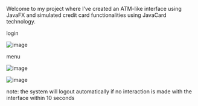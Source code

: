 Welcome to my project where I’ve created an ATM-like interface using JavaFX and simulated credit card functionalities using JavaCard technology.

login

![image](https://github.com/alakerkeni/ATM-like-interface-using-JavaFX-JavaCard/assets/132003791/ff83e814-24a8-44ce-925f-03b5d1e66570)

menu

![image](https://github.com/alakerkeni/ATM-like-interface-using-JavaFX-JavaCard/assets/132003791/f6097290-fbf0-4c88-9245-2837ab64fe77)

![image](https://github.com/alakerkeni/ATM-like-interface-using-JavaFX-JavaCard/assets/132003791/b315d9b0-c85e-4ec3-9ab4-795306e20642)

note: the system will logout automatically if no interaction is made with the interface within 10 seconds

